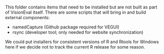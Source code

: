 This folder contains items that need to be installed but are not built
as part of VisionEval itself.  There are some scripts that will bring
in and build external components:

* namedCapture (Github package required for VEGUI)
* rsync (developer tool; only needed for website synchronization)

We could put installers for consistent versions of R and Rtools for
Windows here if we decide not to track the current R release for some
reason.

